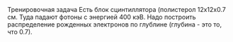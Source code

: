 <html>
        <head>
            Тренировочная задача
        </head>
        <body>
            Есть блок сцинтиллятора (полистерол 12х12х0.7 см. 
            Туда падают фотоны с энергией 400 кэВ. 
            Надо построить распределение рожденных электронов по глублине (глубина - это то, что 0.7). 
        </body>
 </html>
